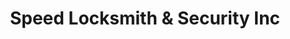 ---
title: "Speed Locksmith & Security Inc"
url: /lake-worth/speed-locksmith-and-security-inc/
shop: locksmith
---